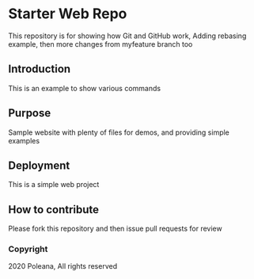 # Starter Web Repo

This repository is for showing how Git and GitHub work, Adding rebasing example, then more changes from myfeature branch too

## Introduction

This is an example to show various commands

## Purpose

Sample website with plenty of files for demos, and providing simple examples

## Deployment

This is a simple web project

## How to contribute

Please fork this repository and then issue pull requests for review

### Copyright 

2020 Poleana, All rights reserved